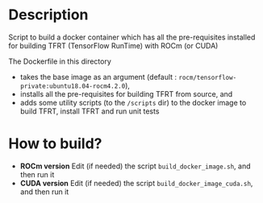 # Description

Script to build a docker container which has all the pre-requisites installed for building TFRT (TensorFlow RunTime) with ROCm (or CUDA)

The Dockerfile in this directory
* takes the base image as an argument (default : `rocm/tensorflow-private:ubuntu18.04-rocm4.2.0`),
* installs all the pre-requisites for building TFRT from source, and
* adds some utility scripts (to the `/scripts` dir) to the docker image to build TFRT, install TFRT and run unit tests

# How to build?

* __ROCm version__ Edit (if needed) the script `build_docker_image.sh`, and then run it
* __CUDA version__ Edit (if needed) the script `build_docker_image_cuda.sh`, and then run it

